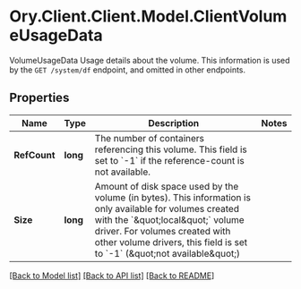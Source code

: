 # Ory.Client.Client.Model.ClientVolumeUsageData
VolumeUsageData Usage details about the volume. This information is used by the `GET /system/df` endpoint, and omitted in other endpoints.

## Properties

Name | Type | Description | Notes
------------ | ------------- | ------------- | -------------
**RefCount** | **long** | The number of containers referencing this volume. This field is set to &#x60;-1&#x60; if the reference-count is not available. | 
**Size** | **long** | Amount of disk space used by the volume (in bytes). This information is only available for volumes created with the &#x60;\&quot;local\&quot;&#x60; volume driver. For volumes created with other volume drivers, this field is set to &#x60;-1&#x60; (\&quot;not available\&quot;) | 

[[Back to Model list]](../README.md#documentation-for-models) [[Back to API list]](../README.md#documentation-for-api-endpoints) [[Back to README]](../README.md)


